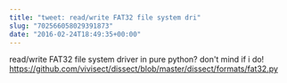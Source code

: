 ```yaml
---
title: "tweet: read/write FAT32 file system dri"
slug: "702566058029391873"
date: "2016-02-24T18:49:35+00:00"
---
```

read/write FAT32 file system driver in pure python? don't mind if i do! https://github.com/vivisect/dissect/blob/master/dissect/formats/fat32.py